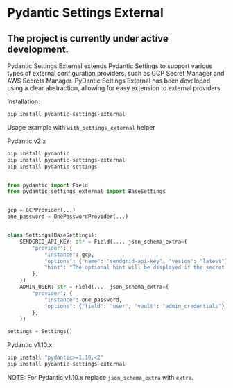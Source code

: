 # Pydantic Settings External

## The project is currently under active development.

Pydantic Settings External extends Pydantic Settings to support various types of external configuration providers, such as GCP Secret Manager and AWS Secrets Manager. PyDantic Settings External has been developed using a clear abstraction, allowing for easy extension to external providers.

Installation:

```bash
pip install pydantic-settings-external
```

Usage example with `with_settings_external` helper

Pydantic v2.x

```bash
pip install pydantic
pip install pydantic-settings-external
pip install pydantic-settings
```

```python

from pydantic import Field
from pydantic_settings_external import BaseSettings


gcp = GCPProvider(...)
one_password = OnePasswordProvider(...)


class Settings(BaseSettings):
    SENDGRID_API_KEY: str = Field(..., json_schema_extra={
        "provider": {
            "instance": gcp,
            "options": {"name": "sendgrid-api-key", "vesion": "latest"},
            "hint": "The optional hint will be displayed if the secret couldn't be retrieved for any reason.",
        },
    })
    ADMIN_USER: str = Field(..., json_schema_extra={
        "provider": {
            "instance": one_password,
            "options": {"field": "user", "vault": "admin_credentials"},
        },
    })

settings = Settings()

```

Pydantic v1.10.x

```bash
pip install "pydantic>=1.10,<2"
pip install pydantic-settings-external
```

NOTE: For Pydantic v1.10.x replace `json_schema_extra` with `extra`.
